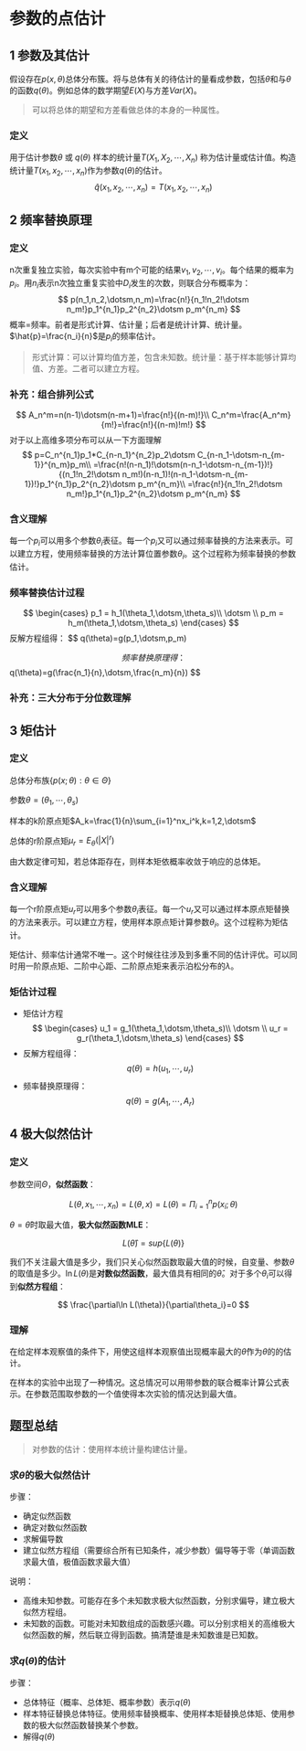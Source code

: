 # 参数的点估计

## 1 参数及其估计

假设存在$p(x,\theta)$总体分布簇。将与总体有关的待估计的量看成参数，包括$\theta$和与$\theta$的函数$q(\theta)$。例如总体的数学期望$E(X)$与方差$Var(X)$。

> 可以将总体的期望和方差看做总体的本身的一种属性。

### 定义
用于估计参数$\theta$ 或 $q(\theta)$
样本的统计量$T(X_1,X_2,\dotsm,X_n)$
称为估计量或估计值。构造统计量$T(x_1,x_2,\dotsm,x_n)$作为参数$q(\theta)$的估计。
$$
\hat{q}(x_1,x_2,\dotsm,x_n)=T(x_1,x_2,\dotsm,x_n)
$$


## 2 频率替换原理

### 定义
n次重复独立实验，每次实验中有m个可能的结果$v_1,v_2,\dotsm,v_i$。每个结果的概率为$p_i$。用$n_i$表示n次独立重复实验中$D_i$发生的次数，则联合分布概率为：
$$
p(n_1,n_2,\dotsm,n_m)=\frac{n!}{n_1!n_2!\dotsm n_m!}p_1^{n_1}p_2^{n_2}\dotsm p_m^{n_m}
$$
概率=频率。前者是形式计算、估计量；后者是统计计算、统计量。$\hat{p}=\frac{n_i}{n}$是$p_i$的频率估计。

> 形式计算：可以计算均值方差，包含未知数。统计量：基于样本能够计算均值、方差。二者可以建立方程。

### 补充：组合排列公式
$$
A_n^m=n(n-1)\dotsm(n-m+1)=\frac{n!}{(n-m)!}\\
C_n^m=\frac{A_n^m}{m!}=\frac{n!}{(n-m)!m!}
$$
对于以上高维多项分布可以从一下方面理解
$$
p=C_n^{n_1}p_1*C_{n-n_1}^{n_2}p_2\dotsm C_{n-n_1-\dotsm-n_{m-1}}^{n_m}p_m\\
=\frac{n!(n-n_1)!\dotsm(n-n_1-\dotsm-n_{m-1})!}{(n_1!n_2!\dotsm n_m!)(n-n_1)!(n-n_1-\dotsm-n_{m-1})!}p_1^{n_1}p_2^{n_2}\dotsm p_m^{n_m}\\
=\frac{n!}{n_1!n_2!\dotsm n_m!}p_1^{n_1}p_2^{n_2}\dotsm p_m^{n_m}
$$
### 含义理解

每一个$p_i$可以用多个参数$\theta_i$表征。每一个$p_i$又可以通过频率替换的方法来表示。可以建立方程，使用频率替换的方法计算位置参数$\theta_i$。这个过程称为频率替换的参数估计。

### 频率替换估计过程

$$
\begin{cases}
    p_1 = h_1(\theta_1,\dotsm,\theta_s)\\
    \dotsm \\
    p_m = h_m(\theta_1,\dotsm,\theta_s)
\end{cases}
$$
反解方程组得：
$$
q(\theta)=g(p_1,\dotsm,p_m)

$$
频率替换原理得：
$$
q(\theta)=g(\frac{n_1}{n},\dotsm,\frac{n_m}{n})
$$

### 补充：三大分布于分位数理解



## 3 矩估计

### 定义

总体分布族$\{p(x;\theta):\theta\in\Theta\}$

参数$\theta=(\theta_1,\dotsm,\theta_s)$

样本的k阶原点矩$A_k=\frac{1}{n}\sum_{i=1}^nx_i^k,k=1,2,\dotsm$

总体的r阶原点矩$\mu_r=E_\theta(|X|^r)$

由大数定律可知，若总体距存在，则样本矩依概率收敛于响应的总体矩。

### 含义理解
每一个r阶原点矩$u_r$可以用多个参数$\theta_i$表征。每一个$u_r$又可以通过样本原点矩替换的方法来表示。可以建立方程，使用样本原点矩计算参数$\theta_i$。这个过程称为矩估计。

矩估计、频率估计通常不唯一。这个时候往往涉及到多重不同的估计评优。可以同时用一阶原点矩、二阶中心距、二阶原点矩来表示泊松分布的$\lambda$。

### 矩估计过程

* 矩估计方程
$$
\begin{cases}
    u_1 = g_1(\theta_1,\dotsm,\theta_s)\\
    \dotsm \\
    u_r = g_r(\theta_1,\dotsm,\theta_s)
\end{cases}
$$
* 反解方程组得：
$$
q(\theta)=h(u_1,\dotsm,u_r)
$$
* 频率替换原理得：
$$
q(\theta)=g(A_1,\dotsm,A_r)
$$

## 4 极大似然估计

### 定义
参数空间$\Theta$，**似然函数**：

$$
L(\theta,x_1,\dotsm,x_n)=L(\theta,x)=L(\theta)= {\Pi_{i=1}^n} p(x_i;\theta)
$$

$\theta=\hat{\theta}$时取最大值，**极大似然函数MLE**：

$$
L(\hat{\theta})=sup\{L(\theta)\}
$$

我们不关注最大值是多少，我们只关心似然函数取最大值的时候，自变量、参数$\theta$的取值是多少。$\ln L(\theta)$是**对数似然函数**，最大值具有相同的$\hat{\theta}$。对于多个$\theta_i$可以得到**似然方程组**：

$$
\frac{\partial\ln L(\theta)}{\partial\theta_i}=0
$$



### 理解
在给定样本观察值的条件下，用使这组样本观察值出现概率最大的$\hat{\theta}$作为$\theta$的的估计。

在样本的实验中出现了一种情况。这总情况可以用带参数的联合概率计算公式表示。在参数范围取参数的一个值使得本次实验的情况达到最大值。

## 题型总结

> 对参数的估计：使用样本统计量构建估计量。

### 求$\theta$的极大似然估计

步骤：
* 确定似然函数
* 确定对数似然函数
* 求解偏导数
* 建立似然方程组（需要综合所有已知条件，减少参数）偏导等于零（单调函数求最大值，极值函数求最大值）


说明：
* 高维未知参数。可能存在多个未知数求极大似然函数，分别求偏导，建立极大似然方程组。
* 未知数的函数。可能对未知数组成的函数感兴趣。可以分别求相关的高维极大似然函数的解，然后联立得到函数。搞清楚谁是未知数谁是已知数。

### 求$q(\theta)$的估计

步骤：
* 总体特征（概率、总体矩、概率参数）表示$q(\theta)$
* 样本特征替换总体特征。使用频率替换概率、使用样本矩替换总体矩、使用参数的极大似然函数替换某个参数。
* 解得$q(\theta)$